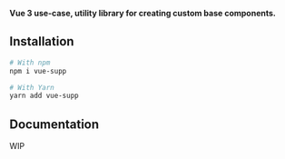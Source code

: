 **Vue 3 use-case, utility library for creating custom base components.**

## Installation

```bash
# With npm
npm i vue-supp

# With Yarn
yarn add vue-supp
```

## Documentation

WIP
